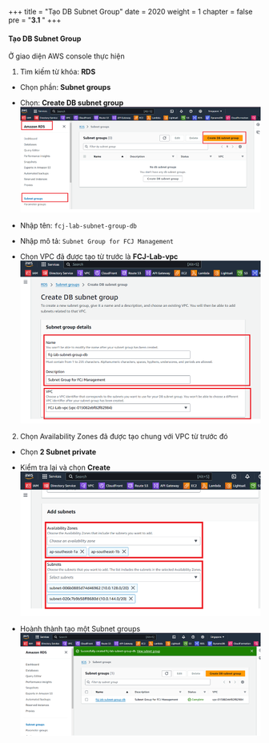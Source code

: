 +++
title = "Tạo DB Subnet Group"
date = 2020
weight = 1
chapter = false
pre = "<b>3.1 </b>"
+++

#### Tạo DB Subnet Group

Ở giao diện AWS console thực hiện

1. Tìm kiếm từ khóa: **RDS**

- Chọn phần: **Subnet groups**
- Chọn: **Create DB subnet group**
  ![Subnet DB](/images/3/3_1/1.png?width=90pc)

- Nhập tên: `fcj-lab-subnet-group-db`
- Nhập mô tả: `Subnet Group for FCJ Management`
- Chọn VPC đã được tạo từ trước là **FCJ-Lab-vpc**
  ![Info Subnet DB](/images/3/3_1/2.png?width=90pc)

2. Chọn Availability Zones đã được tạo chung với VPC từ trước đó

- Chọn **2 Subnet private**
- Kiểm tra lại và chọn **Create**
  ![Create Subnet DB](/images/3/3_1/3.png?width=90pc)

- Hoành thành tạo một Subnet groups
  ![Create Success](/images/3/3_1/4.png?width=90pc)
